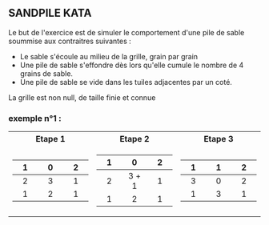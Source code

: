 <style>

  table {
        table-layout: fixed;
        width: 100%;
    }

table:nth-of-type(1) {
    display:table;
    width:100%;
}
</style>

## SANDPILE KATA

Le but de l'exercice est de simuler le comportement d'une pile de sable soummise aux contraitres suivantes :

- Le sable s'écoule au milieu de la grille, grain par grain
- Une pile de sable s'effondre dès lors qu'elle cumule le nombre de 4 grains de sable.
- Une pile de sable se vide dans les tuiles adjacentes par un coté.

La grille est non null, de taille finie et connue

### exemple n°1 :

<table>
<tr>
    <th> Etape 1 </th>
    <th> Etape 2 </th>
    <th> Etape 3 </th>
</tr>

<tr><td>

|   1   |   0   |   2   |
|:-----:|:-----:|:-----:|
|   2   |   3   |   1   |
|   1   |   2   |   1   |

</td><td>

|   1   |   0   |   2   |
|:-----:|:-----:|:-----:|
|   2   | 3 + 1 |   1   |
|   1   |   2   |   1   |

</td>

<td>

|  1  |  1  |  2  |
|:---:|:---:|:---:|
|  3  |  0  |  2  |
|  1  |  3  |  1  |

</td>
</tr> </table>